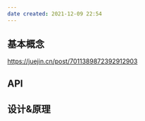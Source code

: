 ```yaml
---
date created: 2021-12-09 22:54
---
```


## 基本概念

<https://juejin.cn/post/7011389872392912903>

## API

## 设计&原理
